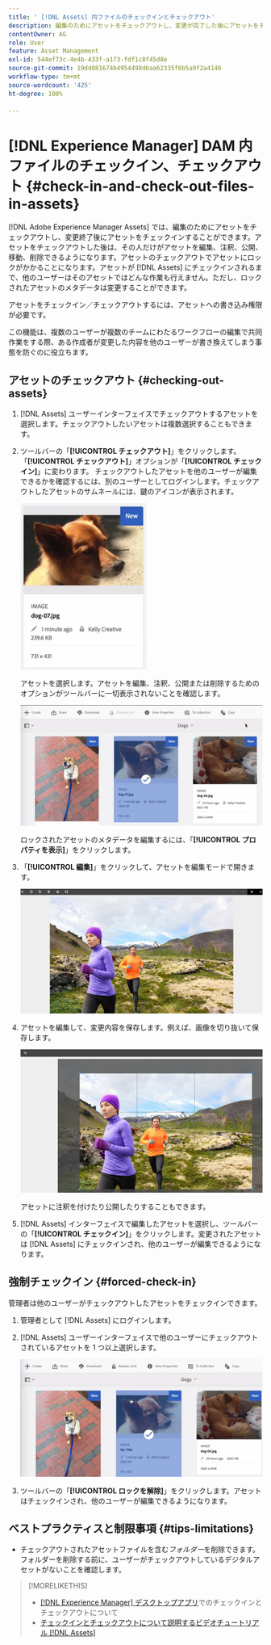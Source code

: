 ```yaml
---
title: ' [!DNL Assets] 内ファイルのチェックインとチェックアウト'
description: 編集のためにアセットをチェックアウトし、変更が完了した後にアセットをチェックインする方法について説明します。
contentOwner: AG
role: User
feature: Asset Management
exl-id: 544ef73c-4e4b-433f-a173-fdf1c8f45d8e
source-git-commit: 19dd081674b4954498d6aa62335f6b5a9f2a4146
workflow-type: tm+mt
source-wordcount: '425'
ht-degree: 100%

---
```


# [!DNL Experience Manager] DAM 内ファイルのチェックイン、チェックアウト  {#check-in-and-check-out-files-in-assets}

[!DNL Adobe Experience Manager Assets] では、編集のためにアセットをチェックアウトし、変更終了後にアセットをチェックインすることができます。アセットをチェックアウトした後は、その人だけがアセットを編集、注釈、公開、移動、削除できるようになります。アセットのチェックアウトでアセットにロックがかかることになります。アセットが [!DNL Assets] にチェックインされるまで、他のユーザーはそのアセットではどんな作業も行えません。ただし、ロックされたアセットのメタデータは変更することができます。

アセットをチェックイン／チェックアウトするには、アセットへの書き込み権限が必要です。

この機能は、複数のユーザーが複数のチームにわたるワークフローの編集で共同作業をする際、ある作成者が変更した内容を他のユーザーが書き換えてしまう事態を防ぐのに役立ちます。

## アセットのチェックアウト {#checking-out-assets}

1. [!DNL Assets] ユーザーインターフェイスでチェックアウトするアセットを選択します。チェックアウトしたいアセットは複数選択することもできます。
1. ツールバーの「**[!UICONTROL チェックアウト]**」をクリックします。「**[!UICONTROL チェックアウト]**」オプションが「**[!UICONTROL チェックイン]**」に変わります。
チェックアウトしたアセットを他のユーザーが編集できるかを確認するには、別のユーザーとしてログインします。チェックアウトしたアセットのサムネールには、鍵のアイコンが表示されます。

   ![chlimage_1-471](assets/chlimage_1-471.png)

   アセットを選択します。アセットを編集、注釈、公開または削除するためのオプションがツールバーに一切表示されないことを確認します。

   ![chlimage_1-472](assets/chlimage_1-472.png)

   ロックされたアセットのメタデータを編集するには、「**[!UICONTROL プロパティを表示]**」をクリックします。

1. 「**[!UICONTROL 編集]**」をクリックして、アセットを編集モードで開きます。

   ![chlimage_1-473](assets/chlimage_1-473.png)

1. アセットを編集して、変更内容を保存します。例えば、画像を切り抜いて保存します。

   ![chlimage_1-474](assets/chlimage_1-474.png)

   アセットに注釈を付けたり公開したりすることもできます。

1. [!DNL Assets] インターフェイスで編集したアセットを選択し、ツールバーの「**[!UICONTROL チェックイン]**」をクリックします。変更されたアセットは [!DNL Assets] にチェックインされ、他のユーザーが編集できるようになります。

## 強制チェックイン {#forced-check-in}

管理者は他のユーザーがチェックアウトしたアセットをチェックインできます。

1. 管理者として [!DNL Assets] にログインします。
1. [!DNL Assets] ユーザーインターフェイスで他のユーザーにチェックアウトされているアセットを 1 つ以上選択します。

   ![chlimage_1-476](assets/chlimage_1-476.png)

1. ツールバーの「**[!UICONTROL ロックを解除]**」をクリックします。アセットはチェックインされ、他のユーザーが編集できるようになります。

## ベストプラクティスと制限事項 {#tips-limitations}

* チェックアウトされたアセットファイルを含む&#x200B;*フォルダー*&#x200B;を削除できます。フォルダーを削除する前に、ユーザーがチェックアウトしているデジタルアセットがないことを確認します。

>[!MORELIKETHIS]
>
>* [ [!DNL Experience Manager] デスクトップアプリ](https://experienceleague.adobe.com/docs/experience-manager-desktop-app/using/using.html?lang=ja#how-app-works2)でのチェックインとチェックアウトについて
>* [チェックインとチェックアウトについて説明するビデオチュートリアル [!DNL Assets]](https://experienceleague.adobe.com/docs/experience-manager-learn/assets/collaboration/check-in-and-check-out.html?lang=ja)

